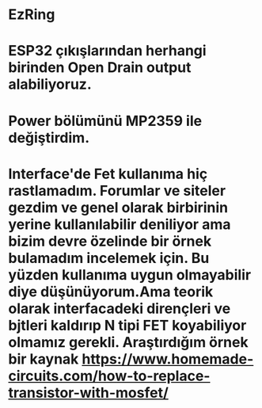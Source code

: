 # EzRing
# ESP32 çıkışlarından herhangi birinden Open Drain output alabiliyoruz.
# Power bölümünü MP2359 ile değiştirdim.
# Interface'de Fet kullanıma hiç rastlamadım. Forumlar ve siteler gezdim ve genel olarak birbirinin yerine kullanılabilir deniliyor ama bizim devre özelinde bir örnek bulamadım incelemek için. Bu yüzden kullanıma uygun olmayabilir diye düşünüyorum.Ama teorik olarak interfacadeki dirençleri ve bjtleri kaldırıp N tipi FET koyabiliyor olmamız gerekli. Araştırdığım örnek bir kaynak https://www.homemade-circuits.com/how-to-replace-transistor-with-mosfet/
